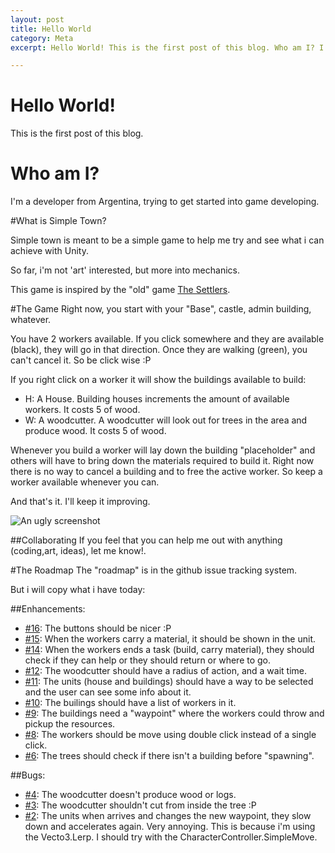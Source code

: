 ```yaml
---
layout: post
title: Hello World
category: Meta
excerpt: Hello World! This is the first post of this blog. Who am I? I'm a developer from Argentina, trying to get started into game developing. What is Simple Town? Simple town is meant to be a simple game to help me try and see what i can achieve with Unity.

---
```


# Hello World!

This is the first post of this blog.

# Who am I?
I'm a developer from Argentina, trying to get started into game developing.

#What is Simple Town?

Simple town is meant to be a simple game to help me try and see what i can achieve with Unity.

So far, i'm not 'art' interested, but more into mechanics.

This game is inspired by the "old" game [The Settlers](http://en.wikipedia.org/wiki/The_Settlers "The Settlers").

#The Game
Right now, you start with your "Base", castle, admin building, whatever. 

You have 2 workers available. If you click somewhere and they are available (black), they will go in that direction. Once they are walking (green), you can't cancel it. So be click wise :P

If you right click on a worker it will show the buildings available to build:
 - H: A House. Building houses increments the amount of available workers. It costs 5 of wood.
 - W: A woodcutter. A woodcutter will look out for trees in the area and produce wood. It costs 5 of wood.

Whenever you build a worker will lay down the building "placeholder" and others will have to bring down the materials required to build it. Right now there is no way to cancel a building and to free the active worker. So keep a worker available whenever you can.

And that's it. I'll keep it improving.

![An ugly screenshot](http://ironicnet.github.io/simpletown/images/unity_simply_ss.png)

##Collaborating
If you feel that you can help me out with anything (coding,art, ideas), let me know!.

#The Roadmap 
The "roadmap" is in the github issue tracking system.

But i will copy what i have today:

##Enhancements:
  
  - [#16](https://github.com/ironicnet/simpletown/issues/16): The buttons should be nicer :P 
  - [#15](https://github.com/ironicnet/simpletown/issues/15): When the workers carry a material, it should be shown in the unit. 
  - [#14](https://github.com/ironicnet/simpletown/issues/14): When the workers ends a task (build, carry material), they should check if they can help or they should return or where to go. 
  - [#12](https://github.com/ironicnet/simpletown/issues/12): The woodcutter should have a radius of action, and a wait time. 
  - [#11](https://github.com/ironicnet/simpletown/issues/11): The units (house and buildings) should have a way to be selected and the user can see some info about it. 
  - [#10](https://github.com/ironicnet/simpletown/issues/10): The builings should have a list of workers in it. 
  - [#9](https://github.com/ironicnet/simpletown/issues/9): The buildings need a "waypoint" where the workers could throw and pickup the resources. 
  - [#8](https://github.com/ironicnet/simpletown/issues/8): The workers should be move using double click instead of a single click.  
  - [#6](https://github.com/ironicnet/simpletown/issues/6): The trees should check if there isn't a building before "spawning". 

##Bugs:

  - [#4](https://github.com/ironicnet/simpletown/issues/4): The woodcutter doesn't produce wood or logs. 
  - [#3](https://github.com/ironicnet/simpletown/issues/3): The woodcutter shouldn't cut from inside the tree :P
  - [#2](https://github.com/ironicnet/simpletown/issues/2): The units when arrives and changes the new waypoint, they slow down and accelerates again. Very annoying. This is because i'm using the Vecto3.Lerp. I should try with the CharacterController.SimpleMove. 